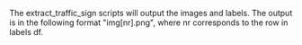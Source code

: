 The extract_traffic_sign scripts will output the images and labels. The output is in the following format "img[nr].png", where nr corresponds to the row in labels df. 
